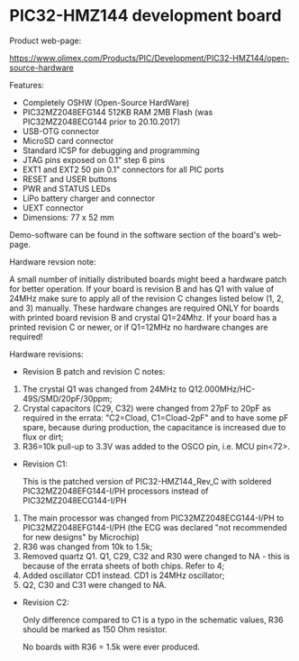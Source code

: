 # PIC32-HMZ144 development board

Product web-page:

https://www.olimex.com/Products/PIC/Development/PIC32-HMZ144/open-source-hardware

Features:

* Completely OSHW (Open-Source HardWare)
* PIC32MZ2048EFG144 512KB RAM 2MB Flash (was PIC32MZ2048ECG144 prior to 20.10.2017)
* USB-OTG connector
* MicroSD card connector
* Standard ICSP for debugging and programming
* JTAG pins exposed on 0.1" step 6 pins
* EXT1 and EXT2 50 pin 0.1" connectors for all PIC ports
* RESET and USER buttons
* PWR and STATUS LEDs
* LiPo battery charger and connector
* UEXT connector
* Dimensions: 77 x 52 mm

Demo-software can be found in the software section of the board's web-page. 

Hardware revsion note:

A small number of initially distributed boards might beed a hardware patch for better operation. If your board is revision B and has Q1 with value of 24MHz make sure to apply all of the revision C changes listed below (1, 2, and 3) manually. These hardware changes are required ONLY for boards with printed board revision B and crystal Q1=24Mhz. If your board has a printed revision C or newer, or if Q1=12MHz no hardware changes are required!  

Hardware revisions:

* Revision B patch and revision C notes:

1. The crystal Q1 was changed from 24MHz to Q12.000MHz/HC-49S/SMD/20pF/30ppm;
2. Crystal capacitors (C29, C32) were changed from 27pF to 20pF as required in the errata: "C2=Cload, C1=Cload-2pF" and to have some pF spare, because during production, the capacitance is increased due to flux or dirt;
3. R36=10k pull-up to 3.3V was added to the OSCO pin, i.e. MCU pin<72>.

* Revision C1:

  This is the patched version of PIC32-HMZ144_Rev_C with soldered PIC32MZ2048EFG144-I/PH processors instead of PIC32MZ2048ECG144-I/PH

1. The main processor was changed from PIC32MZ2048ECG144-I/PH to PIC32MZ2048EFG144-I/PH (the ECG was declared "not recommended for new designs" by Microchip)
2. R36 was changed from 10k to 1.5k;
3. Removed quartz Q1. Q1, C29, C32 and R30 were changed to NA - this is because of the errata sheets of both chips. Refer to 4;
4. Added oscillator CD1 instead. CD1 is 24MHz oscillator;
5. Q2, C30 and C31 were changed to NA.

* Revision C2:

  Only difference compared to C1 is a typo in the schematic values, R36 should be marked as 150 Ohm resistor. 
  
  No boards with R36 = 1.5k were ever produced.